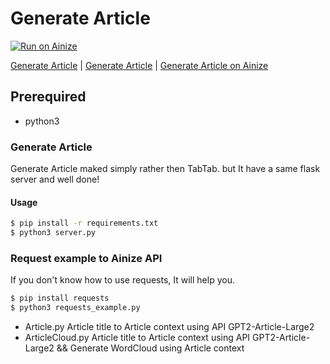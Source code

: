# Generate Article

[![Run on Ainize](https://ainize.ai/images/run_on_ainize_button.svg)](https://ainize.web.app/redirect?git_repo=https://github.com/DrawingProcess/GenerateArticle)

[Generate Article](https://master-generate-article-drawing-process.endpoint.ainize.ai) | [Generate Article](https://github.com/DrawingProcess/GenerateArticle) | [Generate Article on Ainize](https://ainize.ai/DrawingProcess/GenerateArticle?branch=master)

## Prerequired 

- python3

### Generate Article
Generate Article maked simply rather then TabTab. but It have a same flask server and well done!

#### Usage
```bash
$ pip install -r requirements.txt
$ python3 server.py
```

### Request example to Ainize API 
If you don't know how to use requests, It will help you. 
```bash
$ pip install requests
$ python3 requests_example.py
```

+ Article.py 
Article title to Article context using API GPT2-Article-Large2
+ ArticleCloud.py 
Article title to Article context using API GPT2-Article-Large2 && Generate WordCloud using Article context